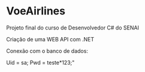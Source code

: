 # VoeAirlines
<p> Projeto final do curso de Desenvolvedor C# do SENAI </p>
<p> Criação de uma WEB API com .NET </p>

<p> Conexão com o banco de dados: </p>
<p> Uid = sa; Pwd = teste*123;" </p>
